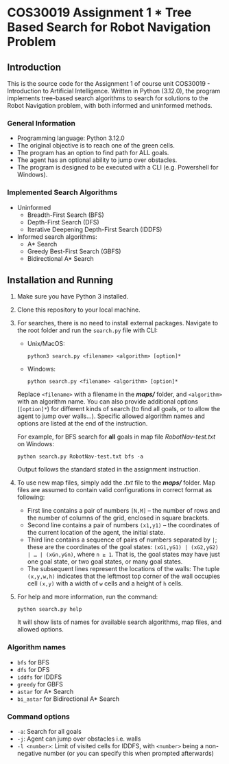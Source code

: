 # COS30019 Assignment 1 * Tree Based Search for Robot Navigation Problem

## Introduction

  This is the source code for the Assignment 1 of course unit COS30019 - Introduction to Artificial Intelligence. Written in Python (3.12.0), the program implements tree-based search algorithms to search for solutions to the Robot Navigation problem, with both informed and uninformed methods.

### General Information

  * Programming language: Python 3.12.0
  * The original objective is to reach one of the green cells.
  * The program has an option to find path for ALL goals.
  * The agent has an optional ability to jump over obstacles.
  * The program is designed to be executed with a CLI (e.g. Powershell for Windows).

### Implemented Search Algorithms

  * Uninformed
    * Breadth-First Search (BFS)
    * Depth-First Search (DFS)
    * Iterative Deepening Depth-First Search (IDDFS)
  * Informed search algorithms:
    * A* Search
    * Greedy Best-First Search (GBFS)
    * Bidirectional A* Search

## Installation and Running

  1. Make sure you have Python 3 installed.
  2. Clone this repository to your local machine.
  3. For searches, there is no need to install external packages. Navigate to the root folder and run the `search.py` file with CLI:

     * Unix/MacOS:

       ```
       python3 search.py <filename> <algorithm> [option]*
       ```
     * Windows:

       ```
       python search.py <filename> <algorithm> [option]*
       ```

     Replace `<filename>` with a filename in the ***maps/*** folder, and `<algorithm>` with an algorithm name. You can also provide additional options (`[option]*`) for different kinds of search (to find all goals, or to allow the agent to jump over walls...). Specific allowed algorithm names and options are listed at the end of the instruction.

     For example, for BFS search for **all** goals in map file *RobotNav-test.txt* on Windows:

     ```
     python search.py RobotNav-test.txt bfs -a
     ```

     Output follows the standard stated in the assignment instruction.

  4. To use new map files, simply add the *.txt* file to the ***maps/*** folder. Map files are assumed to contain valid configurations in correct format as following:

     * First line contains a pair of numbers `[N,M]` – the number of rows and the number of columns of the grid, enclosed in square brackets.
     * Second line contains a pair of numbers `(x1,y1)` – the coordinates of the current location of the agent, the initial state.
     * Third line contains a sequence of pairs of numbers separated by `|`; these are the coordinates of the goal states: `(xG1,yG1) | (xG2,yG2) | … | (xGn,yGn)`, where `n ≥ 1`. That is, the goal states may have just one goal state, or two goal states, or many goal states.
     * The subsequent lines represent the locations of the walls: The tuple `(x,y,w,h)` indicates that the leftmost top corner of the wall occupies cell `(x,y)` with a width of `w` cells and a height of `h` cells.
    
  5. For help and more information, run the command:

     ```
     python search.py help
     ```

     It will show lists of names for available search algorithms, map files, and allowed options.

### Algorithm names

  * `bfs` for BFS
  * `dfs` for DFS
  * `iddfs` for IDDFS
  * `greedy` for GBFS
  * `astar` for A* Search
  * `bi_astar` for Bidirectional A* Search

### Command options

  * `-a`: Search for all goals
  * `-j`: Agent can jump over obstacles i.e. walls
  * `-l <number>`: Limit of visited cells for IDDFS, with `<number>` being a non-negative number (or you can specify this when prompted afterwards)
